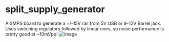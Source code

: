 # split_supply_generator
A SMPS board to generate a +/-15V rail from 5V USB or 9-12V Barrel jack.  Uses switching regulators followed by linear ones, so noise performance is pretty good at ~10mVpp!
![image](https://github.com/gabeak2/split_supply_generator/assets/59489552/a1f0df4c-42f7-433b-884d-5e3c737d02a0)
